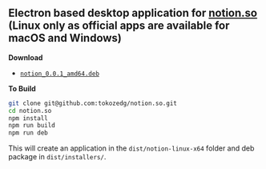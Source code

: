 ## Electron based desktop application for [notion.so](https://www.notion.so) (Linux only as official apps are available for macOS and Windows)

**Download**

* [`notion_0.0.1_amd64.deb`](https://github.com/tokozedg/notion.so/releases/download/0.0.1/notion_0.0.1_amd64.deb)

**To Build**
```bash
git clone git@github.com:tokozedg/notion.so.git
cd notion.so
npm install
npm run build
npm run deb
```

This will create an application in the `dist/notion-linux-x64` folder and deb
package in `dist/installers/`.
